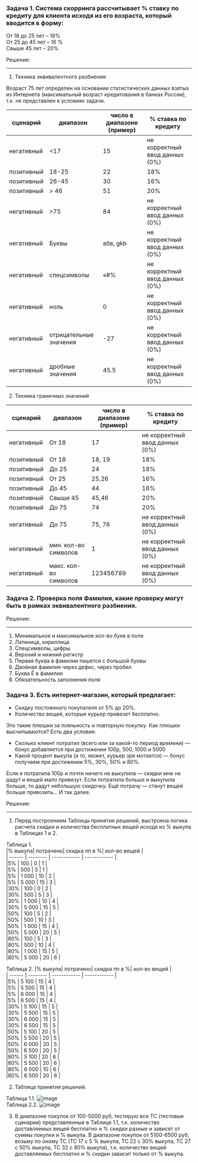 ### Задача 1. Система скорринга рассчитывает % ставку по кредиту для клиента исходя из его возраста, который вводится в форму:  
От 18 до 25 лет – 18%  
От 25 до 45 лет – 16 %  
Свыше 45 лет – 20% 

Решение:  
____
1. Техника эквивалентного разбиения:
   
Возраст 75 лет определен на основании статистических данных взятых из Интернета (максимальный возраст кредитования в банках России), т.к. не представлен в условиях задачи.  

| сценарий  | диапазон | число в диапазоне (пример) | % ставка по кредиту | 
| --------- | -------- | ------------------------- | -------------------- | 
|негативный | <17      |  15                       | не корректный ввод данных (0%)|  
|позитивный | 18-25    |  22                       | 18%                           |
|позитивный | 26-45    |  30                       | 16%                           |
|позитивный | > 46     |  51                       | 20%                           |
|негативный | >75      |  84                       | не корректный ввод данных (0%)|
|негативный | Буквы    |  абв, gkb                 | не корректный ввод данных (0%)|
|негативный |спецсимволы|  «#%                     | не корректный ввод данных (0%)|
|негативный | ноль     |  0                        | не корректный ввод данных (0%)|
|негативный |отрицательные значения|  -27          | не корректный ввод данных (0%)|
|негативный |дробные значения|  45.5               | не корректный ввод данных (0%)|

2. Техника граничных значений
   
| сценарий  | диапазон | число в диапазоне (пример) | % ставка по кредиту | 
| --------- | -------- | -------------------------- | ------------------ | 
|негативный | От 18    |  17                        | не корректный ввод данных (0%)|  
|позитивный | От 18    |  18, 19                    | 18%                           |
|позитивный | До 25    |  24                        | 18%                           |
|позитивный | От 25    |  25,26                     | 16%                           |
|позитивный | До 45    |  44                        | 16%                           |
|позитивный | Свыше 45 |  45,46                     | 20%                           |
|позитивный | До 75    |  74                        | 20%                           |
|негативный | До 75    |  75, 76                    | не корректный ввод данных (0%)|
|негативный | мин. кол-во символов |  1             | не корректный ввод данных (0%)|
|негативный | макс. кол-во символов|  123456789     | не корректный ввод данных (0%)|  

### Задача 2.  Проверка поля Фамилия, какие проверку могут быть в рамках эквивалентного разбиения. 

Решение:  
___
1.	Минимальное и максимальное кол-во букв в поле  
2.	Латиница, кириллица  
3.	Спецсимволы, цифры  
4.	Верхний и нижний регистр  
5.	Первая буква в фамилии пишется с большой буквы  
6.	Двойная фамилия через дефис, через пробел  
7.	Буква Ё в фамилии  
8.	Обязательность заполнения поля  

### Задача 3. Есть интернет-магазин, который предлагает:  		  					
- Скидку постоянного покупателя от 5% до 20%.	  		  														
- Количество вещей, которые курьер привезет бесплатно.  
  
Это такие плюшки за лояльность и повторную покупку. Как плюшки высчитываются? Есть два условия:    		  															
- Сколько клиент потратил (всего или за какой-то период времени) — бонус добавляется при достижении 100р, 500, 1000 и 5000    																	
- Какой процент выкупа (а то, может, курьер зря мотается) — бонус получаем при достижении 5%, 30%, 50% и 80%.
                     				
Если я потратила 100р и почти ничего не выкупила — скидки мне не дадут и вещей мало привезут.
Если потратила больше и выкупила больше, то дадут небольшую скидочку. Ещё потрачу — станут вещей больше привозить... И так далее.  	  

Решение:  
___
1. Перед построением Таблицы принятия решений, выстроена логика расчета скидки и количества бесплатных вещей исходя из % выкупа в Таблицах 1 и 2.
 
Таблица 1.      							 
|% выкупа| потрачено| скидка пп в %| кол-во вещей | 							
| ------ | -------- | ------------ | ------------ | 							
|5%      | 100      |  0           | 1            |  							
|5%      | 500      |  5           | 1            |							
|5%      | 1 000    |  10          | 2            |							
|5%      | 5 000    |  15          | 3            |							
|30%     | 100      |  0           | 2            |  							
|30%     | 500      |  5           | 3            |							
|30%     | 1 000    |  10          | 4            |							
|30%     | 5 000    |  15          | 5            |							
|50%     | 100      |  5           | 2            |  							
|50%     | 500      |  10          | 3            |							
|50%     | 1 000    |  15          | 4            |							
|50%     | 5 000    |  20          | 5            |							
|80%     | 100      |  5           | 3            |  							
|80%     | 500      |  10          | 4            |							
|80%     | 1 000    |  15          | 5            |							
|80%     | 5 000    |  20          | 6            |

Таблица 2.
|% выкупа| потрачено| скидка пп в %| кол-во вещей | 							
| ------ | -------- | ------------ | ------------ | 							
|5%      | 5 100    |  15          | 4            |  							
|5%      | 5 500    |  15          | 4            |							
|5%      | 6 000    |  15          | 4            |							
|5%      | 6 500    |  15          | 4            |							
|30%     | 5 100    |  15          | 5            |  							
|30%     | 5 500    |  15          | 5            |							
|30%     | 6 000    |  15          | 5            |							
|30%     | 6 500    |  15          | 5            |							
|50%     | 5 100    |  20          | 5            |  							
|50%     | 5 500    |  20          | 5            |							
|50%     | 6 000    |  20          | 5            |							
|50%     | 6 500    |  20          | 5            |							
|80%     | 5 100    |  20          | 6            |  							
|80%     | 5 500    |  20          | 6            |							
|80%     | 6 000    |  10          | 6            |							
|80%     | 6 500    |  20          | 6            |

2. Таблица принятия решений.   

Таблица 1.1. ![image](https://github.com/OlgaF0111/Test-design-/assets/123538617/03f9e747-0b99-4e68-a24e-206bca23f0ae)  
Таблица 2.2. ![image](https://github.com/OlgaF0111/Test-design-/assets/123538617/adc389e7-e980-43e0-b7c0-7c6242daccaf)  

3. В диапазоне покупок от 100-5000 руб, тестирую все ТС (тестовые сценарии) представленные в Таблице 1.1, т.к. количество доставляемых вещей бесплатно и % скидки разные и зависят от суммы покупки и % выкупа. В диапазоне покупок от 5100-6500 руб, возьму по оному ТС (ТС 17 с 5 % выкупа, ТС 22 с 30% выкупа, ТС 27 с 50% выкупа, ТС 32 с 80% выкупа), т.к. количество вещей доставляемых бесплатно и % скидки зависит только от % выкупа.  


